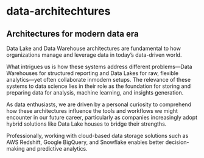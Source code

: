 # data-architechtures

## Architectures for modern data era

Data Lake and Data Warehouse architectures are fundamental to how organizations manage and leverage data in today’s data-driven world. 

What intrigues us is how these systems address different problems—Data Warehouses for structured reporting and Data Lakes for raw, flexible analytics—yet often collaborate inmodern setups. The relevance of these systems to data science lies in their role as the foundation for
storing and preparing data for analysis, machine learning, and insights generation. 

As data enthusiasts, we are driven by a personal curiosity to comprehend how these architectures influence the tools and workflows we might encounter in our future career, particularly as companies increasingly adopt hybrid solutions like Data Lake houses to bridge their strengths. 

Professionally, working with cloud-based data storage solutions such as AWS Redshift, Google BigQuery, and Snowflake enables better decision-making and predictive analytics.
